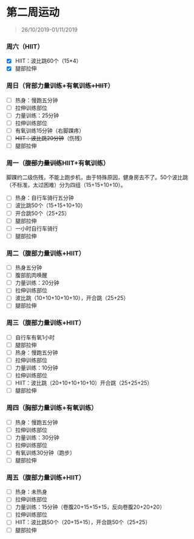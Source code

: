# 第二周运动

>26/10/2019-01/11/2019



### 周六（HIIT）

- [x] HIIT：波比跳60个（15*4）
- [x] 腿部拉伸

### 周日（背部力量训练+有氧训练~~+HIIT~~）

- [ ] 热身：慢跑五分钟
- [ ] 拉伸训练部位
- [ ] 力量训练：25分钟
- [ ] 拉伸训练部位
- [ ] 有氧训练15分钟（右脚踝疼）
- [ ] ~~HIIT：波比跳20分钟~~（伤残）
- [ ] 腿部拉伸

### 周一（~~腹部力量训练~~HIIT+有氧训练）

脚踝约二级伤残，不能上跑步机，由于特殊原因，健身房去不了。50个波比跳（不标准，太过困难）分为四组（15+15+10+10）。

- [ ] 热身：自行车骑行五分钟
- [ ] 波比跳50个（15+15+10+10）
- [ ] 开合跳50个（25+25）
- [ ] 腿部拉伸
- [ ] 一小时自行车骑行
- [ ] 腿部拉伸

### 周二（腹部力量训练+HIIT）

- [ ] 热身五分钟
- [ ] 腹部肌肉唤醒
- [ ] 力量训练：20分钟
- [ ] 拉伸训练部位
- [ ] 波比跳（10+10+10+10+10），开合跳（25+25）
- [ ] 腿部拉伸

### 周三（腹部力量训练+HIIT）

- [ ] 自行车有氧1小时
- [ ] 腿部拉伸
- [ ] 热身：慢跑五分钟
- [ ] 拉伸训练部位
- [ ] 力量训练：10分钟
- [ ] 拉伸训练部位
- [ ] HIIT：波比跳（20+10+10+10+10）开合跳（25+25+25）
- [ ] 腿部拉伸

### 周四（胸部力量训练+有氧训练）

- [ ] 热身：慢跑五分钟
- [ ] 拉伸训练部位
- [ ] 力量训练：30分钟
- [ ] 拉伸训练部位
- [ ] 有氧训练30分钟（跑步）
- [ ] 腿部拉伸

### 周五（腹部力量训练+HIIT）

- [ ] 热身：未热身
- [ ] 拉伸训练部位
- [ ] 力量训练：15分钟（卷腹20+15+15+15，反向卷腹20+20+20）
- [ ] 拉伸训练部位
- [ ] HIIT：波比跳50个（20+15+15），开合跳50个（25+25）
- [ ] 腿部拉伸
